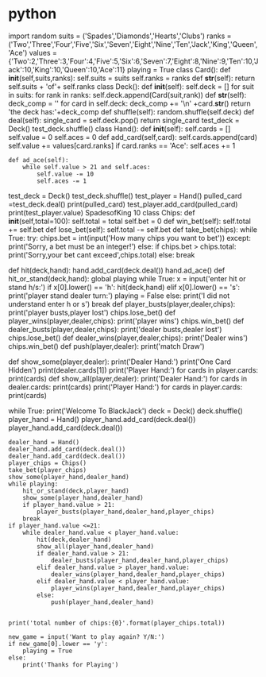# python
import random
suits = ('Spades','Diamonds','Hearts','Clubs')
ranks = ('Two','Three','Four','Five','Six','Seven','Eight','Nine','Ten','Jack','King','Queen','Ace')
values = {'Two':2,'Three':3,'Four':4,'Five':5,'Six':6,'Seven':7,'Eight':8,'Nine':9,'Ten':10,'Jack':10,'King':10,'Queen':10,'Ace':11}
playing = True
class Card():
    def __init__(self,suits,ranks):
        self.suits = suits
        self.ranks = ranks
    def __str__(self):
        return self.suits + 'of'+ self.ranks
class Deck():
    def __init__(self):
        self.deck = []
        for suit in suits:
            for rank in ranks:
                self.deck.append(Card(suit,rank))
    def __str__(self):
        deck_comp = ''
        for card in self.deck:
            deck_comp += '\n' +card.__str__()
        return 'the deck has:'+deck_comp
    def shuffle(self):
        random.shuffle(self.deck)
    def deal(self):
        single_card = self.deck.pop()
        return single_card
test_deck = Deck()
test_deck.shuffle()
class Hand():
    def __init__(self):
        self.cards = []
        self.value = 0
        self.aces = 0
    def add_card(self,card):
        self.cards.append(card)
        self.value += values[card.ranks]
        if card.ranks == 'Ace':
             self.aces += 1
   
    def ad_ace(self):
        while self.value > 21 and self.aces:
            self.value -= 10
            self.aces -= 1
    
    
    
    
    
test_deck = Deck()
test_deck.shuffle()
test_player = Hand()
pulled_card =test_deck.deal()
print(pulled_card)
test_player.add_card(pulled_card)
print(test_player.value)
SpadesofKing
10
class Chips:
    def __init__(self,total=100):
        self.total =  total
        self.bet = 0
    def win_bet(self):
        self.total += self.bet
    def lose_bet(self):
        self.total -= self.bet
def take_bet(chips):
    while True:
        try:
            chips.bet = int(input('How many chips you want to bet'))
        except:
            print('Sorry, a bet must be an integer!')
        else:
            if chips.bet > chips.total:
                print('Sorry,your bet cant exceed',chips.total)
            else:
                break
    
def hit(deck,hand):
    hand.add_card(deck.deal())
    hand.ad_ace()
def hit_or_stand(deck,hand):
    global playing
    while True:
        x = input('enter hit or stand h/s:')
        if x[0].lower() == 'h':
            hit(deck,hand)
        elif x[0].lower() == 's':
            print('player stand dealer turn:')
            playing = False
        else:
            print('I did not understand enter h or s')
        break
def player_busts(player,dealer,chips):
    print('player busts,player lost')
    chips.lose_bet()
def player_wins(player,dealer,chips):
    print('player wins')
    chips.win_bet()
def dealer_busts(player,dealer,chips):
    print('dealer busts,dealer lost')
    chips.lose_bet()
def dealer_wins(player,dealer,chips):
    print('Dealer wins')
    chips.win_bet()
def push(player,dealer):
    print('match Draw')
    
def show_some(player,dealer):
    print('Dealer Hand:')
    print('One Card Hidden')
    print(dealer.cards[1])
    print('Player Hand:')
    for cards in player.cards:
        print(cards)
def show_all(player,dealer):
    print('Dealer Hand:')
    for cards in dealer.cards:
        print(cards)
    print('Player Hand:')
    for cards in player.cards:
        print(cards)
    
    
while True:
    print('Welcome To BlackJack')
    deck = Deck()
    deck.shuffle()
    player_hand = Hand()
    player_hand.add_card(deck.deal())
    player_hand.add_card(deck.deal())
    
    dealer_hand = Hand()
    dealer_hand.add_card(deck.deal())
    dealer_hand.add_card(deck.deal())
    player_chips = Chips()
    take_bet(player_chips)
    show_some(player_hand,dealer_hand)
    while playing:
        hit_or_stand(deck,player_hand)
        show_some(player_hand,dealer_hand)
        if player_hand.value > 21:
            player_busts(player_hand,dealer_hand,player_chips)
        break
    if player_hand.value <=21:
        while dealer_hand.value < player_hand.value:
            hit(deck,dealer_hand)
            show_all(player_hand,dealer_hand)
            if dealer_hand.value > 21:
                dealer_busts(player_hand,dealer_hand,player_chips)
            elif dealer_hand.value > player_hand.value:
                dealer_wins(player_hand,dealer_hand,player_chips)
            elif dealer_hand.value < player_hand.value:
                player_wins(player_hand,dealer_hand,player_chips)
            else:
                push(player_hand,dealer_hand)
    
    
    print('total number of chips:{0}'.format(player_chips.total))
    
    new_game = input('Want to play again? Y/N:')
    if new_game[0].lower == 'y':
        playing = True
    else:
        print('Thanks for Playing')
